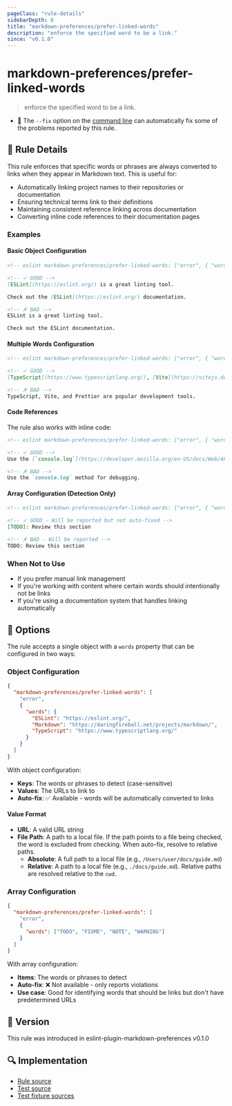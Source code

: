 ```yaml
---
pageClass: "rule-details"
sidebarDepth: 0
title: "markdown-preferences/prefer-linked-words"
description: "enforce the specified word to be a link."
since: "v0.1.0"
---
```


# markdown-preferences/prefer-linked-words

> enforce the specified word to be a link.

- 🔧 The `--fix` option on the [command line](https://eslint.org/docs/user-guide/command-line-interface#fixing-problems) can automatically fix some of the problems reported by this rule.

## 📖 Rule Details

This rule enforces that specific words or phrases are always converted to links when they appear in Markdown text. This is useful for:

- Automatically linking project names to their repositories or documentation
- Ensuring technical terms link to their definitions
- Maintaining consistent reference linking across documentation
- Converting inline code references to their documentation pages

### Examples

#### Basic Object Configuration

<!-- eslint-skip -->

```md
<!-- eslint markdown-preferences/prefer-linked-words: ["error", { "words": { "ESLint": "https://eslint.org/" } }] -->

<!-- ✓ GOOD -->
[ESLint](https://eslint.org/) is a great linting tool.

Check out the [ESLint](https://eslint.org/) documentation.

<!-- ✗ BAD -->
ESLint is a great linting tool.

Check out the ESLint documentation.
```

#### Multiple Words Configuration

<!-- eslint-skip -->

```md
<!-- eslint markdown-preferences/prefer-linked-words: ["error", { "words": { "TypeScript": "https://www.typescriptlang.org/", "Vite": "https://vitejs.dev/", "Prettier": "https://prettier.io/" } }] -->

<!-- ✓ GOOD -->
[TypeScript](https://www.typescriptlang.org/), [Vite](https://vitejs.dev/), and [Prettier](https://prettier.io/) are popular development tools.

<!-- ✗ BAD -->
TypeScript, Vite, and Prettier are popular development tools.
```

#### Code References

The rule also works with inline code:

<!-- eslint-skip -->

```md
<!-- eslint markdown-preferences/prefer-linked-words: ["error", { "words": { "console.log": "https://developer.mozilla.org/en-US/docs/Web/API/Console/log" } }] -->

<!-- ✓ GOOD -->
Use the [`console.log`](https://developer.mozilla.org/en-US/docs/Web/API/Console/log) method for debugging.

<!-- ✗ BAD -->
Use the `console.log` method for debugging.
```

#### Array Configuration (Detection Only)

<!-- eslint-skip -->

```md
<!-- eslint markdown-preferences/prefer-linked-words: ["error", { "words": ["TODO", "FIXME", "NOTE"] }] -->

<!-- ✓ GOOD - Will be reported but not auto-fixed -->
[TODO]: Review this section

<!-- ✗ BAD - Will be reported -->
TODO: Review this section
```

### When Not to Use

- If you prefer manual link management
- If you're working with content where certain words should intentionally not be links
- If you're using a documentation system that handles linking automatically

## 🔧 Options

The rule accepts a single object with a `words` property that can be configured in two ways:

### Object Configuration

```json
{
  "markdown-preferences/prefer-linked-words": [
    "error",
    {
      "words": {
        "ESLint": "https://eslint.org/",
        "Markdown": "https://daringfireball.net/projects/markdown/",
        "TypeScript": "https://www.typescriptlang.org/"
      }
    }
  ]
}
```

With object configuration:

- **Keys**: The words or phrases to detect (case-sensitive)
- **Values**: The URLs to link to
- **Auto-fix**: ✅ Available - words will be automatically converted to links

#### Value Format

- **URL**: A valid URL string
- **File Path**: A path to a local file. If the path points to a file being checked, the word is excluded from checking. When auto-fix, resolve to relative paths.
  - **Absolute**: A full path to a local file (e.g., `/Users/user/docs/guide.md`)
  - **Relative**: A path to a local file (e.g., `./docs/guide.md`). Relative paths are resolved relative to the `cwd`.

### Array Configuration

```json
{
  "markdown-preferences/prefer-linked-words": [
    "error",
    {
      "words": ["TODO", "FIXME", "NOTE", "WARNING"]
    }
  ]
}
```

With array configuration:

- **Items**: The words or phrases to detect
- **Auto-fix**: ❌ Not available - only reports violations
- **Use case**: Good for identifying words that should be links but don't have predetermined URLs

## 🚀 Version

This rule was introduced in eslint-plugin-markdown-preferences v0.1.0

## 🔍 Implementation

- [Rule source](https://github.com/ota-meshi/eslint-plugin-markdown-preferences/blob/main/src/rules/prefer-linked-words.ts)
- [Test source](https://github.com/ota-meshi/eslint-plugin-markdown-preferences/blob/main/tests/src/rules/prefer-linked-words.ts)
- [Test fixture sources](https://github.com/ota-meshi/eslint-plugin-markdown-preferences/tree/main/tests/fixtures/rules/prefer-linked-words)

